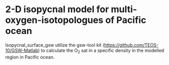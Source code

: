 # 2-D isopycnal model for multi-oxygen-isotopologues of Pacific ocean

Isopycnal_surface_gsw utilize the gsw-tool kit (https://github.com/TEOS-10/GSW-Matlab) to calculate the O<sub>2</sub> sat in a specific density in the modelled region in Pacific ocean.
